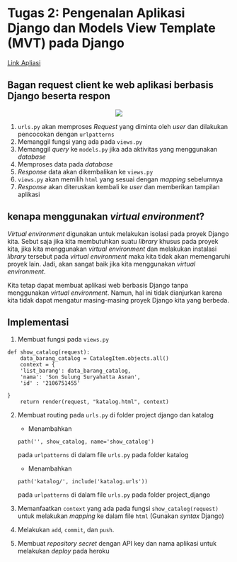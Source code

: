 # Tugas 2: Pengenalan Aplikasi Django dan Models View Template (MVT) pada Django

[Link Apliasi](https://webggniboss.herokuapp.com/katalog/)

## Bagan request client ke web aplikasi berbasis Django beserta respon

<p align="center"><img src= "https://drive.google.com/file/d/1zONAtFn9NEOXa3X0DCIsDv735gRli6bh/view?usp=sharing"/></p>

1. ```urls.py``` akan memproses *Request* yang diminta oleh *user* dan dilakukan pencocokan dengan ```urlpatterns```
2. Memanggil fungsi yang ada pada ```views.py```
3. Memanggil *query* ke ```models.py``` jika ada aktivitas yang menggunakan *database*
4. Memproses data pada *database*
5. *Response* data akan dikembalikan ke ```views.py```
6. ```views.py``` akan memilih ```html``` yang sesuai dengan *mapping* sebelumnya
7. *Response* akan diteruskan kembali ke *user* dan memberikan tampilan aplikasi

## kenapa menggunakan *virtual environment*?

*Virtual environment* digunakan untuk melakukan isolasi pada proyek Django kita. Sebut saja jika kita membutuhkan suatu *library* khusus pada proyek kita, jika kita menggunakan *virtual environment* dan melakukan instalasi *library* tersebut pada *virtual environment* maka kita tidak akan memengaruhi proyek lain. Jadi, akan sangat baik jika kita menggunakan *virtual environment*.

Kita tetap dapat membuat aplikasi web berbasis Django tanpa menggunakan *virtual environment*. Namun, hal ini tidak dianjurkan karena kita tidak dapat mengatur masing-masing proyek Django kita yang berbeda.

## Implementasi

1. Membuat fungsi pada ```views.py```
```
def show_catalog(request):
    data_barang_catalog = CatalogItem.objects.all()
    context = {
    'list_barang': data_barang_catalog,
    'nama': 'Son Sulung Suryahatta Asnan',
    'id' : '2106751455'
    
}
    return render(request, "katalog.html", context)
```

2. Membuat routing pada ```urls.py``` di folder project django dan katalog
    - Menambahkan
    ```
    path('', show_catalog, name='show_catalog')
    ```
    pada ```urlpatterns``` di dalam file ```urls.py``` pada folder katalog
    - Menambahkan
    ```
    path('katalog/', include('katalog.urls'))
    ```
    pada ```urlpatterns``` di dalam file ```urls.py``` pada folder project_django

3. Memanfaatkan ```context``` yang ada pada fungsi ```show_catalog(request)``` untuk melakukan *mapping* ke dalam file ```html``` (Gunakan *syntax* Django)

4. Melakukan ```add```, ```commit```, dan ```push```.

5. Membuat *repository secret* dengan API key dan nama aplikasi untuk melakukan *deploy* pada heroku